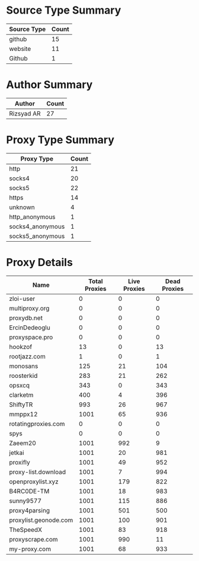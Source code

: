# Source Type Summary

| Source Type | Count |
|-------------|-------|
| github | 15 |
| website | 11 |
| Github | 1 |


# Author Summary

| Author | Count |
|--------|-------|
| Rizsyad AR | 27 |


# Proxy Type Summary

| Proxy Type | Count |
|------------|-------|
| http | 21 |
| socks4 | 20 |
| socks5 | 22 |
| https | 14 |
| unknown | 4 |
| http_anonymous | 1 |
| socks4_anonymous | 1 |
| socks5_anonymous | 1 |


# Proxy Details

| Name | Total Proxies | Live Proxies | Dead Proxies |
|------|---------------|--------------|---------------|
| zloi-user | 0 | 0 | 0 |
| multiproxy.org | 0 | 0 | 0 |
| proxydb.net | 0 | 0 | 0 |
| ErcinDedeoglu | 0 | 0 | 0 |
| proxyspace.pro | 0 | 0 | 0 |
| hookzof | 13 | 0 | 13 |
| rootjazz.com | 1 | 0 | 1 |
| monosans | 125 | 21 | 104 |
| roosterkid | 283 | 21 | 262 |
| opsxcq | 343 | 0 | 343 |
| clarketm | 400 | 4 | 396 |
| ShiftyTR | 993 | 26 | 967 |
| mmppx12 | 1001 | 65 | 936 |
| rotatingproxies.com | 0 | 0 | 0 |
| spys | 0 | 0 | 0 |
| Zaeem20 | 1001 | 992 | 9 |
| jetkai | 1001 | 20 | 981 |
| proxifly | 1001 | 49 | 952 |
| proxy-list.download | 1001 | 7 | 994 |
| openproxylist.xyz | 1001 | 179 | 822 |
| B4RC0DE-TM | 1001 | 18 | 983 |
| sunny9577 | 1001 | 115 | 886 |
| proxy4parsing | 1001 | 501 | 500 |
| proxylist.geonode.com | 1001 | 100 | 901 |
| TheSpeedX | 1001 | 83 | 918 |
| proxyscrape.com | 1001 | 990 | 11 |
| my-proxy.com | 1001 | 68 | 933 |
